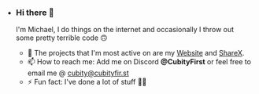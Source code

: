 - ### Hi there 👋

  I'm Michael, I do things on the internet and occasionally I throw out some pretty terrible code 🙃

  - 🔭 The projects that I'm most active on are my [Website](https://github.com/CubityFirst/cubityfir.st) and [ShareX](https://getsharex.com/).
  - 📫 How to reach me: Add me on Discord **@CubityFirst** or feel free to email me @ cubity@cubityfir.st
  - ⚡ Fun fact: I've done a lot of stuff 🤷‍♀️

  

